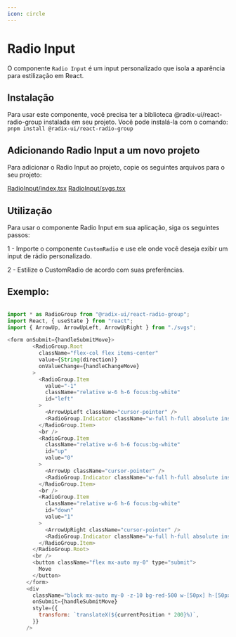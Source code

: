 ```yaml
---
icon: circle
---
```


# Radio Input

O componente `Radio Input` é um input personalizado que isola a aparência para estilização em React.

## Instalação

Para usar este componente, você precisa ter a biblioteca @radix-ui/react-radio-group instalada em seu projeto. Você pode instalá-la com o comando:
`pnpm install @radix-ui/react-radio-group`

## Adicionando Radio Input a um novo projeto

Para adicionar o Radio Input ao projeto, copie os seguintes arquivos para o seu projeto:

[RadioInput/index.tsx](https://github.com/StructCE/our-react-components/blob/main/src/components/RadioInput/index.tsx)
[RadioInput/svgs.tsx](https://github.com/StructCE/our-react-components/blob/main/src/components/RadioInput/example/svgs.tsx)

## Utilização

Para usar o componente Radio Input em sua aplicação, siga os seguintes passos:

1 - Importe o componente `CustomRadio` e use ele onde você deseja exibir um input de rádio personalizado.

2 - Estilize o CustomRadio de acordo com suas preferências.

## Exemplo:

```js

import * as RadioGroup from "@radix-ui/react-radio-group";
import React, { useState } from "react";
import { ArrowUp, ArrowUpLeft, ArrowUpRight } from "./svgs";

<form onSubmit={handleSubmitMove}>
        <RadioGroup.Root
          className="flex-col flex items-center"
          value={String(direction)}
          onValueChange={handleChangeMove}
        >
          <RadioGroup.Item
            value="-1"
            className="relative w-6 h-6 focus:bg-white"
            id="left"
          >
            <ArrowUpLeft className="cursor-pointer" />
            <RadioGroup.Indicator className="w-full h-full absolute inset-0 -z-10 bg-white" />
          </RadioGroup.Item>
          <br />
          <RadioGroup.Item
            className="relative w-6 h-6 focus:bg-white"
            id="up"
            value="0"
          >
            <ArrowUp className="cursor-pointer" />
            <RadioGroup.Indicator className="w-full h-full absolute inset-0 -z-10 bg-white" />
          </RadioGroup.Item>
          <br />
          <RadioGroup.Item
            className="relative w-6 h-6 focus:bg-white"
            id="down"
            value="1"
          >
            <ArrowUpRight className="cursor-pointer" />
            <RadioGroup.Indicator className="w-full h-full absolute inset-0 -z-10 bg-white" />
          </RadioGroup.Item>
        </RadioGroup.Root>
        <br />
        <button className="flex mx-auto my-0" type="submit">
          Move
        </button>
      </form>
      <div
        className="block mx-auto my-0 -z-10 bg-red-500 w-[50px] h-[50px] duration-700 ease-in-out"
        onSubmit={handleSubmitMove}
        style={{
          transform: `translateX(${currentPosition * 200}%)`,
        }}
      />

```
